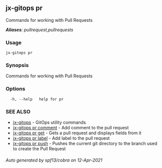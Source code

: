 ## jx-gitops pr

Commands for working with Pull Requests

***Aliases**: pullrequest,pullrequests*

### Usage

```
jx-gitops pr
```

### Synopsis

Commands for working with Pull Requests

### Options

```
  -h, --help   help for pr
```

### SEE ALSO

* [jx-gitops](jx-gitops.md)	 - GitOps utility commands
* [jx-gitops pr comment](jx-gitops_pr_comment.md)	 - Add comment to the pull request
* [jx-gitops pr get](jx-gitops_pr_get.md)	 - Gets a pull request and displays fields from it
* [jx-gitops pr label](jx-gitops_pr_label.md)	 - Add label to the pull request
* [jx-gitops pr push](jx-gitops_pr_push.md)	 - Pushes the current git directory to the branch used to create the Pull Request

###### Auto generated by spf13/cobra on 12-Apr-2021
